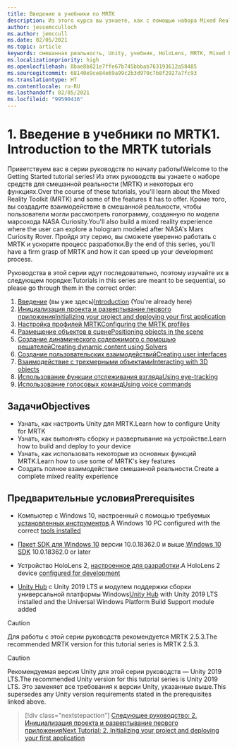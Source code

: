 ```yaml
---
title: Введение в учебники по MRTK
description: Из этого курса вы узнаете, как с помощью набора Mixed Reality Toolkit (MRTK) создавать приложения смешанной реальности.
author: jessemcculloch
ms.author: jemccull
ms.date: 02/05/2021
ms.topic: article
keywords: смешанная реальность, Unity, учебник, HoloLens, MRTK, Mixed Reality Toolkit, решатели, отслеживание взгляда, голосовые команды
ms.localizationpriority: high
ms.openlocfilehash: 8bae8b821e7ffe67b745bbbab763193612a58485
ms.sourcegitcommit: 68140e9ce84e69a99c2b3d970c7b8f2927a7fc93
ms.translationtype: HT
ms.contentlocale: ru-RU
ms.lasthandoff: 02/05/2021
ms.locfileid: "99590416"
---
```

# <a name="1-introduction-to-the-mrtk-tutorials"></a><span data-ttu-id="ac377-104">1. Введение в учебники по MRTK</span><span class="sxs-lookup"><span data-stu-id="ac377-104">1. Introduction to the MRTK tutorials</span></span>

<span data-ttu-id="ac377-105">Приветствуем вас в серии руководств по началу работы!</span><span class="sxs-lookup"><span data-stu-id="ac377-105">Welcome to the Getting Started tutorial series!</span></span> <span data-ttu-id="ac377-106">Из этих руководств вы узнаете о наборе средств для смешанной реальности (MRTK) и некоторых его функциях.</span><span class="sxs-lookup"><span data-stu-id="ac377-106">Over the course of these tutorials, you'll learn about the Mixed Reality Toolkit (MRTK) and some of the features it has to offer.</span></span> <span data-ttu-id="ac377-107">Кроме того, вы создадите взаимодействие в смешанной реальности, чтобы пользователи могли рассмотреть голограмму, созданную по модели марсохода NASA Curiosity.</span><span class="sxs-lookup"><span data-stu-id="ac377-107">You'll also build a mixed reality experience where the user can explore a hologram modeled after NASA's Mars Curiosity Rover.</span></span> <span data-ttu-id="ac377-108">Пройдя эту серию, вы сможете уверенно работать с MRTK и ускорите процесс разработки.</span><span class="sxs-lookup"><span data-stu-id="ac377-108">By the end of this series, you'll have a firm grasp of MRTK and how it can speed up your development process.</span></span>

<span data-ttu-id="ac377-109">Руководства в этой серии идут последовательно, поэтому изучайте их в следующем порядке:</span><span class="sxs-lookup"><span data-stu-id="ac377-109">Tutorials in this series are meant to be sequential, so please go through them in the correct order:</span></span>

1. <span data-ttu-id="ac377-110">[Введение](mr-learning-base-01.md) (вы уже здесь)</span><span class="sxs-lookup"><span data-stu-id="ac377-110">[Introduction](mr-learning-base-01.md) (You're already here)</span></span>
2. [<span data-ttu-id="ac377-111">Инициализация проекта и развертывание первого приложения</span><span class="sxs-lookup"><span data-stu-id="ac377-111">Initializing your project and deploying your first application</span></span>](mr-learning-base-02.md)
3. [<span data-ttu-id="ac377-112">Настройка профилей MRTK</span><span class="sxs-lookup"><span data-stu-id="ac377-112">Configuring the MRTK profiles</span></span>](mr-learning-base-03.md)
4. [<span data-ttu-id="ac377-113">Размещение объектов в сцене</span><span class="sxs-lookup"><span data-stu-id="ac377-113">Positioning objects in the scene</span></span>](mr-learning-base-04.md)
5. [<span data-ttu-id="ac377-114">Создание динамического содержимого с помощью решателей</span><span class="sxs-lookup"><span data-stu-id="ac377-114">Creating dynamic content using Solvers</span></span>](mr-learning-base-05.md)
6. [<span data-ttu-id="ac377-115">Создание пользовательских взаимодействий</span><span class="sxs-lookup"><span data-stu-id="ac377-115">Creating user interfaces</span></span>](mr-learning-base-06.md)
7. [<span data-ttu-id="ac377-116">Взаимодействие с трехмерными объектами</span><span class="sxs-lookup"><span data-stu-id="ac377-116">Interacting with 3D objects</span></span>](mr-learning-base-07.md)
8. [<span data-ttu-id="ac377-117">Использование функции отслеживания взгляда</span><span class="sxs-lookup"><span data-stu-id="ac377-117">Using eye-tracking</span></span>](mr-learning-base-08.md)
9. [<span data-ttu-id="ac377-118">Использование голосовых команд</span><span class="sxs-lookup"><span data-stu-id="ac377-118">Using voice commands</span></span>](mr-learning-base-09.md)

## <a name="objectives"></a><span data-ttu-id="ac377-119">Задачи</span><span class="sxs-lookup"><span data-stu-id="ac377-119">Objectives</span></span>

* <span data-ttu-id="ac377-120">Узнать, как настроить Unity для MRTK.</span><span class="sxs-lookup"><span data-stu-id="ac377-120">Learn how to configure Unity for MRTK</span></span>
* <span data-ttu-id="ac377-121">Узнать, как выполнять сборку и развертывание на устройстве.</span><span class="sxs-lookup"><span data-stu-id="ac377-121">Learn how to build and deploy to your device</span></span>
* <span data-ttu-id="ac377-122">Узнать, как использовать некоторые из основных функций MRTK.</span><span class="sxs-lookup"><span data-stu-id="ac377-122">Learn how to use some of MRTK's key features</span></span>
* <span data-ttu-id="ac377-123">Создать полное взаимодействие смешанной реальности.</span><span class="sxs-lookup"><span data-stu-id="ac377-123">Create a complete mixed reality experience</span></span>

## <a name="prerequisites"></a><span data-ttu-id="ac377-124">Предварительные условия</span><span class="sxs-lookup"><span data-stu-id="ac377-124">Prerequisites</span></span>

* <span data-ttu-id="ac377-125">Компьютер с Windows 10, настроенный с помощью требуемых [установленных инструментов](../../install-the-tools.md).</span><span class="sxs-lookup"><span data-stu-id="ac377-125">A Windows 10 PC configured with the correct [tools installed](../../install-the-tools.md)</span></span>
* <span data-ttu-id="ac377-126">[Пакет SDK для Windows 10](https://developer.microsoft.com/windows/downloads/windows-10-sdk/) версии 10.0.18362.0 и выше.</span><span class="sxs-lookup"><span data-stu-id="ac377-126">[Windows 10 SDK](https://developer.microsoft.com/windows/downloads/windows-10-sdk/) 10.0.18362.0 or later</span></span>
* <span data-ttu-id="ac377-127">Устройство HoloLens 2, [настроенное для разработки](../../platform-capabilities-and-apis/using-visual-studio.md#enabling-developer-mode).</span><span class="sxs-lookup"><span data-stu-id="ac377-127">A HoloLens 2 device [configured for development](../../platform-capabilities-and-apis/using-visual-studio.md#enabling-developer-mode)</span></span>

* <span data-ttu-id="ac377-128"><a href="https://docs.unity3d.com/Manual/GettingStartedInstallingHub.html" target="_blank">Unity Hub</a> с Unity 2019 LTS и модулем поддержки сборки универсальной платформы Windows</span><span class="sxs-lookup"><span data-stu-id="ac377-128"><a href="https://docs.unity3d.com/Manual/GettingStartedInstallingHub.html" target="_blank">Unity Hub</a> with Unity 2019 LTS installed and the Universal Windows Platform Build Support module added</span></span>

> [!CAUTION]
> <span data-ttu-id="ac377-129">Для работы с этой серии руководств рекомендуется MRTK 2.5.3.</span><span class="sxs-lookup"><span data-stu-id="ac377-129">The recommended MRTK version for this tutorial series is MRTK 2.5.3.</span></span>

> [!CAUTION]
> <span data-ttu-id="ac377-130">Рекомендуемая версия Unity для этой серии руководств — Unity 2019 LTS.</span><span class="sxs-lookup"><span data-stu-id="ac377-130">The recommended Unity version for this tutorial series is Unity 2019 LTS.</span></span> <span data-ttu-id="ac377-131">Это заменяет все требования к версии Unity, указанные выше.</span><span class="sxs-lookup"><span data-stu-id="ac377-131">This supersedes any Unity version requirements stated in the prerequisites linked above.</span></span>

> [!div class="nextstepaction"]
> [<span data-ttu-id="ac377-132">Следующее руководство: 2. Инициализация проекта и развертывание первого приложения</span><span class="sxs-lookup"><span data-stu-id="ac377-132">Next Tutorial: 2. Initializing your project and deploying your first application</span></span>](mr-learning-base-02.md)
